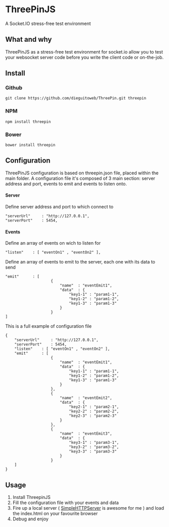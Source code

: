 ThreePinJS
========

A Socket.IO stress-free test environment

## What and why
ThreePinJS as a stress-free test environment for socket.io allow you to test your websocket server code before you write the client code or on-the-job.

## Install
### Github
```
git clone https://github.com/dieguitoweb/ThreePin.git threepin
```

### NPM
```
npm install threepin
```

### Bower
```
bower install threepin
```

## Configuration
ThreePinJS configuration is based on threepin.json file, placed within the main folder.
A configuration file it's composed of 3 main section: server address and port, events to emit and events to listen onto.

#### Server
Define server address and port to which connect to
```
"serverUrl"		: "http://127.0.0.1",
"serverPort"	: 5454,
```
#### Events
Define an array of events on wich to listen for
```
"listen"	: [ "eventOn1" , "eventOn2" ],
```

Define an array of events to emit to the server, each one with its data to send
```
"emit"		: [
					{
						"name"	: "eventEmit1",
						"data"	: {
							"key1-1" : "param1-1",
							"key1-2" : "param1-2",
							"key1-3" : "param1-3"
						}
					}
]

```

This is a full example of configuration file
```
{
	"serverUrl"		: "http://127.0.0.1",
	"serverPort"	: 5454,
	"listen"	: [ "eventOn1" , "eventOn2" ],
	"emit"		: [
					{
						"name"	: "eventEmit1",
						"data"	: {
							"key1-1" : "param1-1",
							"key1-2" : "param1-2",
							"key1-3" : "param1-3"
						}
					},
					{
						"name"	: "eventEmit2",
						"data"	: {
							"key2-1" : "param2-1",
							"key2-2" : "param2-2",
							"key2-3" : "param2-3"
						}
					},
					{
						"name"	: "eventEmit3",
						"data"	: {
							"key3-1" : "param3-1",
							"key3-2" : "param3-2",
							"key3-3" : "param3-3"
						}
					}
	]
}

```
## Usage
1. Install ThreepinJS
2. Fill the configuration file with your events and data
2. Fire up a local server ( [SimpleHTTPServer](http://docs.python.org/2/library/simplehttpserver.html) is awesome for me ) and load the index.html on your favourite browser
3. Debug and enjoy
